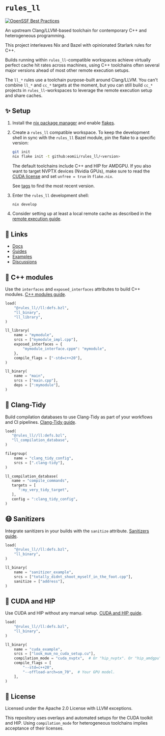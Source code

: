 # `rules_ll`

[![OpenSSF Best Practices](https://bestpractices.coreinfrastructure.org/projects/6822/badge)](https://bestpractices.coreinfrastructure.org/projects/6822)

An upstream Clang/LLVM-based toolchain for contemporary C++ and heterogeneous
programming.

This project interleaves Nix and Bazel with opinionated Starlark rules for C++.

<!-- vale alex.ProfanityUnlikely = NO -->
Builds running within `rules_ll`-compatible workspaces achieve virtually perfect
cache hit rates across machines, using C++ toolchains often several major
versions ahead of most other remote execution setups.

The `ll_*` rules use a toolchain purpose-built around Clang/LLVM. You can't
combine `ll_*` and `cc_*` targets at the moment, but you can still build `cc_*`
projects in `rules_ll`-workspaces to leverage the remote execution setup and
share caches.

## ✨ Setup

1. Install the [nix package manager](https://nixos.org/download.html) and enable
   [flakes](https://nixos.wiki/wiki/Flakes).

2. Create a `rules_ll` compatible workspace. To keep the development shell in
   sync with the `rules_ll` Bazel module, pin the flake to a specific version:

    ```bash
    git init
    nix flake init -t github:eomii/rules_ll/<version>
    ```

    The default toolchains include C++ and HIP for AMDGPU. If you also want to
    target NVPTX devices (Nvidia GPUs), make sure to read the [CUDA license](https://docs.nvidia.com/cuda/eula/index.html)
    and set `unfree = true` in `flake.nix`.

    See [tags](https://github.com/eomii/rules_ll/tags) to find the most recent
    version.

3. Enter the `rules_ll` development shell:

    ```bash
    nix develop
    ```

4. Consider setting up at least a local remote cache as described in the [remote
   execution guide](https://ll.eomii.org/setup/remote_execution).
<!-- vale alex.ProfanityUnlikely = YES -->

## 🔗 Links

- [Docs](https://ll.eomii.org)
- [Guides](https://ll.eomii.org/guides)
- [Examples](https://github.com/eomii/rules_ll/tree/main/examples)
- [Discussions](https://github.com/eomii/rules_ll/discussions)

## 🚀 C++ modules

Use the `interfaces` and `exposed_interfaces` attributes to build C++ modules.
[C++ modules guide](https://ll.eomii.org/guides/modules).

```python
load(
    "@rules_ll//ll:defs.bzl",
    "ll_binary",
    "ll_library",
)

ll_library(
    name = "mymodule",
    srcs = ["mymodule_impl.cpp"],
    exposed_interfaces = {
        "mymodule_interface.cppm": "mymodule",
    },
    compile_flags = ["-std=c++20"],
)

ll_binary(
    name = "main",
    srcs = ["main.cpp"],
    deps = [":mymodule"],
)
```

## 🧹 Clang-Tidy

Build compilation databases to use Clang-Tidy as part of your workflows and CI
pipelines. [Clang-Tidy guide](https://ll.eomii.org/guides/clang_tidy).

```python
load(
   "@rules_ll//ll:defs.bzl",
   "ll_compilation_database",
)

filegroup(
    name = "clang_tidy_config",
    srcs = [".clang-tidy"],
)

ll_compilation_database(
   name = "compile_commands",
   targets = [
      ":my_very_tidy_target",
   ],
   config = ":clang_tidy_config",
)
```

## 😷 Sanitizers

Integrate sanitizers in your builds with the `sanitize` attribute.
[Sanitizers guide](https://ll.eomii.org/guides/sanitizers).

```python
load(
    "@rules_ll//ll:defs.bzl",
    "ll_binary",
)

ll_binary(
    name = "sanitizer_example",
    srcs = ["totally_didnt_shoot_myself_in_the_foot.cpp"],
    sanitize = ["address"],
)
```

## 🧮 CUDA and HIP

Use CUDA and HIP without any manual setup. [CUDA and HIP guide](https://ll.eomii.org/guides/cuda_and_hip).

```python
load(
    "@rules_ll//ll:defs.bzl",
    "ll_binary",
)

ll_binary(
    name = "cuda_example",
    srcs = ["look_mum_no_cuda_setup.cu"],
    compilation_mode = "cuda_nvptx",  # Or "hip_nvptx". Or "hip_amdgpu".
    compile_flags = [
        "--std=c++20",
        "--offload-arch=sm_70",  # Your GPU model.
    ],
)
```

## 📜 License

Licensed under the Apache 2.0 License with LLVM exceptions.

This repository uses overlays and automated setups for the CUDA toolkit and HIP.
Using `compilation_mode` for heterogeneous toolchains implies acceptance of
their licenses.
